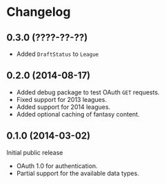 # Changelog #

## 0.3.0 (????-??-??) ##

- Added `DraftStatus` to `League`

## 0.2.0 (2014-08-17) ##

- Added debug package to test OAuth `GET` requests.
- Fixed support for 2013 leagues.
- Added support for 2014 leagues.
- Added optional caching of fantasy content.

## 0.1.0 (2014-03-02) ##

Initial public release

- OAuth 1.0 for authentication.
- Partial support for the available data types.
